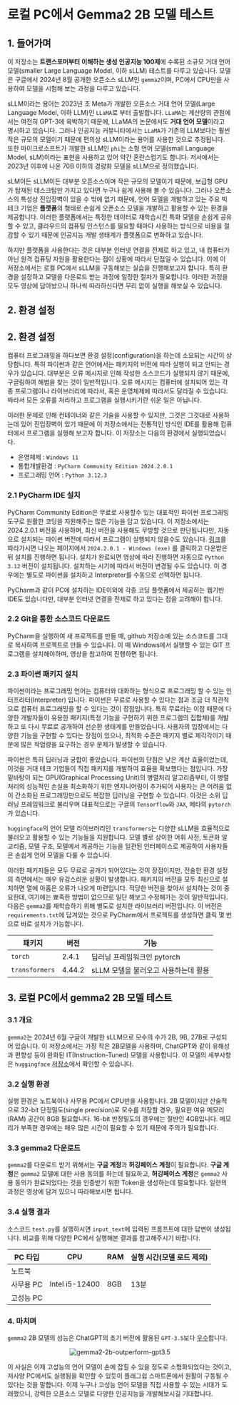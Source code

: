 # 로컬 PC에서 Gemma2 2B 모델 테스트

## 1. 들어가며
이 저장소는 **트랜스포머부터 이해하는 생성 인공지능 100제**에 수록된 소규모 거대 언어 모델(smaller Large Language Model, 이하 sLLM) 테스트를 다루고 있습니다. 모델은 구글에서 2024년 8월 공개한 오픈소스 sLLM인 `gemma2`이며, PC에서 CPU만을 사용하여 모델을 시험해 보는 과정을 다루고 있습니다.

sLLM이라는 용어는 2023년 초 Meta가 개발한 오픈소스 거대 언어 모델(Large Language Model, 이하 LLM)인 `LLaMA`로 부터 출발합니다. `LLaMA`는 계산량의 관점에서는 여전히 GPT-3에 육박하기 때문에, LLaMA의 논문에서도 **거대 언어 모델**이라고 명시하고 있습니다. 그러나 인공지능 커뮤니티에서는 `LLaMA`가 기존의 LLM보다는 훨씬 작은 규모의 모델이기 때문에 편의상 sLLM이라는 용어를 사용한 것으로 추정됩니다. 또한 마이크로소프트가 개발한 sLLM인 `phi`는 소형 언어 모델(small Language Model, sLM)이라는 표현을 사용하고 있어 약간 혼란스럽기도 합니다. 저서에서는 2023년 이후에 나온 70B 이하의 경량화 모델을 sLLM으로 정의했습니다. 

sLM이든 sLLM이든 대부분 오픈소스이며 작은 규모의 모델이기 때문에, 보급형 GPU가 탑재된 데스크탑만 가지고 있다면 누구나 쉽게 사용해 볼 수 있습니다. 그러나 오픈소스의 특성상 진입장벽이 있을 수 밖에 없기 때문에, 언어 모델을 개발하고 있는 주요 빅테크 기업은 **플랫폼**의 형태로 손쉽게 오픈소스 모델을 개발하고 활용할 수 있는 환경을 제공합니다. 이러한 플랫폼에서는 특정한 데이터로 재학습시킨 특화 모델을 손쉽게 공유할 수 있고, 클라우드의 컴퓨팅 인스턴스를 필요할 때마다 사용하는 방식으로 비용을 절감할 수 있기 때문에 인공지능 개발 생태계가 플랫폼으로 변화하고 있습니다.

하지만 플랫폼을 사용한다는 것은 대부분 인터넷 연결을 전제로 하고 있고, 내 컴퓨터가 아닌 원격 컴퓨팅 자원을 활용한다는 점이 상황에 따라서 단점일 수 있습니다. 이에 이 저장소에서는 로컬 PC에서 sLLM을 구동해보는 실습을 진행해보고자 합니다. 특히 환경을 설정하고 모델을 다운로드 받는 과정에 일정한 절차가 필요합니다. 이러한 과정을 모두 영상에 담아놨으니 하나씩 따라하신다면 무리 없이 실행을 해보실 수 있습니다. 

## 2. 환경 설정
## 2. 환경 설정
컴퓨터 프로그래밍을 하다보면 환경 설정(configuration)을 하는데 소요되는 시간이 상당합니다. 특히 파이썬과 같은 언어에서는 패키지의 버전에 따라 실행이 되고 안되는 경우가 있습니다. 대부분은 오류 메시지로 인해 작성한 소스코드가 실행되지 않기 때문에, 구글링하여 해법을 찾는 것이 일반적입니다. 오류 메시지는 컴퓨터에 설치되어 있는 각종 프로그램이나 라이브러리에 따라서, 혹은 운영체제에 따라서도 달라질 수 있습니다. 따라서 모든 오류를 처리하고 프로그램을 실행시키기란 쉬운 일은 아닙니다. 

이러한 문제로 인해 컨테이너와 같은 기술을 사용할 수 있지만, 그것은 그것대로 사용하는데 있어 진입장벽이 있기 때문에 이 저장소에서는 전통적인 방식인 IDE를 활용해 컴퓨터에서 프로그램을 실행해 보고자 합니다. 이 저장소는 다음의 환경에서 실행되었습니다.
 * 운영체제 : `Windows 11`
 * 통합개발환경 : `PyCharm Community Edition 2024.2.0.1`
 * 프로그래밍 언어 : `Python 3.12.3`

### 2.1 PyCharm IDE 설치
PyCharm Community Edition은 무료로 사용할수 있는 대표적인 파이썬 프로그래밍 도구로 원활한 코딩을 지원해주는 많은 기능을 담고 있습니다. 이 저장소에서는 2024.2.0.1 버전을 사용하며, 최신 버전을 사용해도 무방할 것으로 판단됩니다만, 자동으로 설치되는 파이썬 버전에 따라서 프로그램이 실행되지 않을수도 있습니다. <U>[링크](https://www.jetbrains.com/ko-kr/pycharm/download/other.html)</U>를 따라가시면 나오는 페이지에서 `2024.2.0.1 - Windows (exe)` 를 클릭하고 다운받은 뒤 설치를 진행하면 됩니다. 설치가 완료되면 영상에 따라 진행하면 자동으로 `Python 3.12` 버전이 설치됩니다. 설치하는 시기에 따라서 버전이 변경될 수도 있습니다. 이 경우에는 별도로 파이썬을 설치하고 Interpreter를 수동으로 선택하면 됩니다. 

PyCharm과 같이 PC에 설치하는 IDE이외에 각종 코딩 플랫폼에서 제공하는 웹기반 IDE도 있습니다만, 대부분 인터넷 연결을 전제로 하고 있다는 점을 고려해야 합니다.

### 2.2 Git을 통한 소스코드 다운로드
PyCharm을 실행하여 새 프로젝트를 만들 때, github 저장소에 있는 소스코드를 그대로 복사하여 프로젝트로 만들 수 있습니다. 이 때 Windows에서 실행할 수 있는 GIT 프로그램을 설치해야하며, 영상을 참고하여 진행하면 됩니다. 

### 2.3 파이썬 패키지 설치
파이썬이라는 프로그래밍 언어는 컴퓨터와 대화하는 형식으로 프로그래밍 할 수 있는 인터프리터(Interpreter) 입니다. 파이썬은 무료로 사용할 수 있다는 점과 조금 더 직관적으로 컴퓨터 프로그래밍을 할 수 있다는 것이 장점입니다. 특히 무료라는 이점 때문에 다양한 개발자들이 유용한 패키지(특정 기능을 구현하기 위한 프로그램의 집합체)를 개발하고 또 다시 무료로 공개하여 선순환 생태계를 만들었습니다. 사용자의 입장에서는 다양한 기능을 구현할 수 있다는 장점이 있으나, 최적화 수준은 패키지 별로 제각각이기 때문에 많은 작업량을 요구하는 경우 문제가 발생할 수 있습니다. 

파이썬은 특히 딥러닝과 궁합이 좋았습니다. 파이썬의 단점은 낮은 계산 효율이었는데, 이것을 거대 테크 기업들이 직접 패키지를 개발하여 효율을 확보했다는 점입니다. 가장 밑바탕이 되는 GPU(Graphical Processing Unit)의 병렬처리 알고리즘부터, 이 병렬처리의 성능적인 손실을 최소화하기 위한 엔지니어링이 추가되어 사용자는 큰 어려움 없이 간소화된 프로그래밍만으로도 복잡한 딥러닝을 구현할 수 있습니다. 이것은 소위 딥러닝 프레임워크로 불리우며 대표적으로는 구글의 `Tensorflow`와 `JAX`, 메타의 `pytorch`가 있습니다. 

`huggingface`의 언어 모델 라이브러리인 `transformers`는 다양한 sLLM을 효율적으로 불러오고 활용할 수 있는 기능들을 지원합니다. 모델 별로 상이한 어휘 사전, 토큰화 알고리즘, 모델 구조, 모델에서 제공하는 기능을 일관된 인터페이스로 제공하여 사용자들은 손쉽게 언어 모델을 다룰 수 있습니다. 

이러한 패키지들은 모두 무료로 공개가 되어있다는 것이 장점이지만, 전술한 환경 설정의 측면에서는 매우 유감스러운 상황이 발생합니다. 패키지의 버전을 모두 최신으로 설치하면 열에 아홉은 오류가 나오게 마련입니다. 적당한 버전을 찾아서 설치하는 것이 중요한데, 여기에는 뾰족한 방법이 없으므로 일단 해보고 수정해가는 것이 일반적입니다. 다음은 `gemma2`를 재학습하기 위해 별도로 설치한 라이브러리 버전입니다. 이 버전은 `requirements.txt`에 담겨있는 것으로 PyCharm에서 프로젝트를 생성하면 클릭 몇 번으로 바로 설치가 가능합니다.

<div align="center">

| 패키지          | 버전     | 기능                     |
|--------------|--------|------------------------|
| `torch`        | 2.4.1  | 딥러닝 프레임워크인 pytorch     |
| `transformers` | 4.44.2 | sLLM 모델을 불러오고 사용하는데 활용 |

</div>
 

## 3. 로컬 PC에서 gemma2 2B 모델 테스트

### 3.1 개요
`gemma2`는 2024년 6월 구글이 개발한 sLLM으로 모수의 수가 2B, 9B, 27B로 구성되어 있습니다. 이 저장소에서는 가장 작은 2B모델을 사용하며, ChatGPT와 같이 유해성과 편향성 등이 완화된 IT(Instruction-Tuned) 모델을 사용합니다. 이 모델의 세부사항은 `huggingface` [저장소](https://huggingface.co/google/gemma-2-2b-it)에서 확인할 수 있습니다. 

### 3.2 실행 환경
실행 환경은 노트북이나 사무용 PC에서 CPU만을 사용합니다. 2B 모델이지만 산술적으로 32-bit 단정밀도(single precision)로 모수를 저장할 경우, 필요한 여유 메모리(RAM) 공간이 8GB 필요합니다. 16-bit 반정밀도의 경우에는 절반인 4GB입니다. 메모리가 부족한 경우에는 매우 많은 시간이 필요할 수 있기 때문에 주의가 필요합니다.

### 3.3 gemma2 다운로드
`gemma2`를 다운로드 받기 위해서는 **구글 계정**과 **허깅페이스 계정**이 필요합니다. **구글 계정**은 `gemma2` 모델에 대한 사용 동의를 하는데 필요하고, **허깅페이스 계정**은 `gemma2` 사용 동의가 완료되었다는 것을 인증받기 위한 Token을 생성하는데 필요합니다. 일련의 과정은 영상에 담겨 있으니 따라해보시면 됩니다.

### 3.4 실행 결과
소스코드 `test.py`를 실행하시면 `input_text`에 입력된 프롬프트에 대한 답변이 생성됩니다. 비교를 위해 다양한 PC에서 실행해본 결과를 참고해주시기 바랍니다.

<div align="center">

| PC 타입  | CPU            | RAM | 실행 시간(모델 로드 제외) |
|--------|----------------|-----|-----------------|
| 노트북    |                |     |                 |
| 사무용 PC | Intel i5-12400 | 8GB | 13분             |
| 고성능 PC |                |     |                 |

</div>

### 4. 마치며
`gemma2` 2B 모델의 성능은 ChatGPT의 초기 버전에 활용된 `GPT-3.5`보다 [우수](https://developers.googleblog.com/en/smaller-safer-more-transparent-advancing-responsible-ai-with-gemma/)합니다.

<div align="center">
<img src="https://storage.googleapis.com/gweb-developer-goog-blog-assets/images/Gemma_BlogGraphs_01_20240729_v5.original.png"  title="gemma2-2b-outperform-gpt3.5"></img>
</div>

이 사실은 이제 고성능의 언어 모델이 손에 잡힐 수 있을 정도로 소형화되었다는 것이고, 저사양 PC에서도 실행됨을 확인할 수 있듯이 플래그쉽 스마트폰에서 원활이 구동될 수 있다는 것을 말합니다. 이제 누구나 고성능 언어 모델을 직접 사용할 수 있는 시대가 도래했으니, 강력한 오픈소스 모델로 다양한 인공지능을 개발해보시길 기대합니다.

